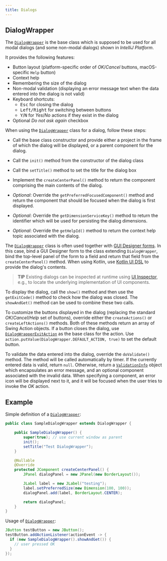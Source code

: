 ```yaml
---
title: Dialogs
---
```

<!-- Copyright 2000-2020 JetBrains s.r.o. and other contributors. Use of this source code is governed by the Apache 2.0 license that can be found in the LICENSE file. -->

## DialogWrapper

The
[`DialogWrapper`](upsource:///platform/platform-api/src/com/intellij/openapi/ui/DialogWrapper.java)
is the base class which is supposed to be used for all modal dialogs (and some non-modal dialogs) shown in *IntelliJ Platform*.

It provides the following features:

*  Button layout (platform-specific order of _OK_/_Cancel_ buttons, macOS-specific `Help` button)
*  Context help
*  Remembering the size of the dialog
*  Non-modal validation (displaying an error message text when the data entered into the dialog is not valid)
*  Keyboard shortcuts:
    *  <kbd>Esc</kbd> for closing the dialog
    *  <kbd>Left/Right</kbd> for switching between buttons
    *  <kbd>Y</kbd>/<kbd>N</kbd> for _Yes_/_No_ actions if they exist in the dialog
*  Optional _Do not ask again_ checkbox


When using the
[`DialogWrapper`](upsource:///platform/platform-api/src/com/intellij/openapi/ui/DialogWrapper.java)
class for a dialog, follow these steps:

*  Call the base class constructor and provide either a project in the frame of which the dialog will be displayed, or a parent component for the dialog.
*  Call the `init()` method from the constructor of the dialog class
*  Call the `setTitle()` method to set the title for the dialog box
*  Implement the `createCenterPanel()` method to return the component comprising the main contents of the dialog.

*  *Optional*: Override the `getPreferredFocusedComponent()` method and return the component that should be focused when the dialog is first displayed.
*  *Optional*: Override the `getDimensionServiceKey()` method to return the identifier which will be used for persisting the dialog dimensions.
*  *Optional*: Override the `getHelpId()` method to return the context help topic associated with the dialog.

The
[`DialogWrapper`](upsource:///platform/platform-api/src/com/intellij/openapi/ui/DialogWrapper.java)
class is often used together with [GUI Designer forms](https://www.jetbrains.com/help/idea/gui-designer-basics.html).
In this case, bind a GUI Designer form to the class extending `DialogWrapper`,
bind the top-level panel of the form to a field and return that field from the `createCenterPanel()` method.
When using Kotlin, use [Kotlin UI DSL](kotlin_ui_dsl.md) to provide the dialog's contents.
      
> **TIP** Existing dialogs can be inspected at runtime using [UI Inspector](/reference_guide/internal_actions/internal_ui_inspector.md), e.g., to locate the underlying implementation of UI components.

To display the dialog, call the `show()` method and then use the `getExitCode()` method to check how the dialog was closed. The `showAndGet()` method can be used to combine these two calls.

To customize the buttons displayed in the dialog (replacing the standard _OK_/_Cancel_/_Help_ set of buttons), override either the `createActions()` or `createLeftActions()` methods.
Both of these methods return an array of Swing Action objects.
If a button closes the dialog, use
[`DialogWrapperExitAction`](upsource:///platform/platform-api/src/com/intellij/openapi/ui/DialogWrapper.java)
as the base class for the action. 
Use `action.putValue(DialogWrapper.DEFAULT_ACTION, true)` to set the default button.

To validate the data entered into the dialog, override the `doValidate()` method.
The method will be called automatically by timer.
If the currently entered data is valid, return `null`.
Otherwise, return a
[`ValidationInfo`](upsource:///platform/platform-api/src/com/intellij/openapi/ui/ValidationInfo.java)
object which encapsulates an error message, and an optional component associated with the invalid data.
When specifying a component, an error icon will be displayed next to it, and it will be focused when the user tries to invoke the _OK_ action.

## Example

Simple definition of a [`DialogWrapper`](upsource:///platform/platform-api/src/com/intellij/openapi/ui/DialogWrapper.java):

```java
public class SampleDialogWrapper extends DialogWrapper {

    public SampleDialogWrapper() {
        super(true); // use current window as parent
        init();
        setTitle("Test DialogWrapper");
    }

    @Nullable
    @Override
    protected JComponent createCenterPanel() {
        JPanel dialogPanel = new JPanel(new BorderLayout());

        JLabel label = new JLabel("testing");
        label.setPreferredSize(new Dimension(100, 100));
        dialogPanel.add(label, BorderLayout.CENTER);

        return dialogPanel;
    }
}
```

Usage of [`DialogWrapper`](upsource:///platform/platform-api/src/com/intellij/openapi/ui/DialogWrapper.java):

```java
JButton testButton = new JButton();
testButton.addActionListener(actionEvent -> {
  if (new SampleDialogWrapper().showAndGet()) {
    // user pressed OK
  }
});
```
